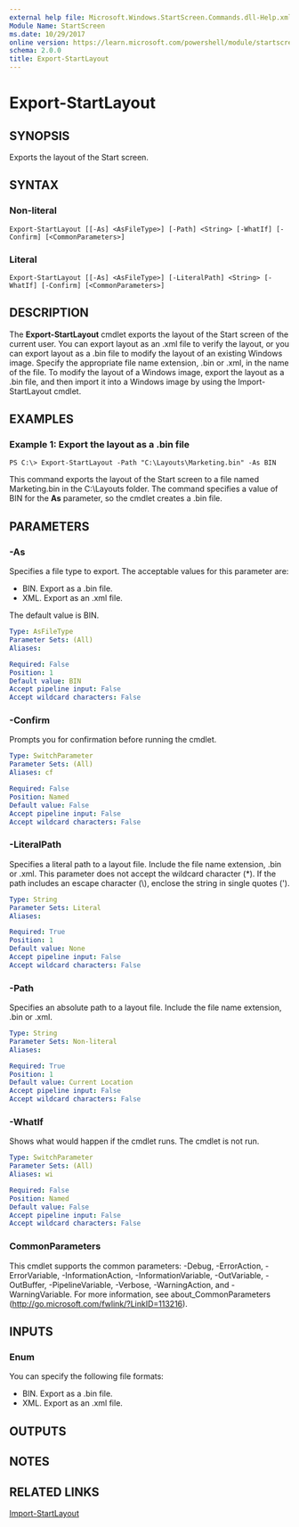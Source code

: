 ```yaml
---
external help file: Microsoft.Windows.StartScreen.Commands.dll-Help.xml
Module Name: StartScreen
ms.date: 10/29/2017
online version: https://learn.microsoft.com/powershell/module/startscreen/export-startlayout?view=windowsserver2012r2-ps&wt.mc_id=ps-gethelp
schema: 2.0.0
title: Export-StartLayout
---
```


# Export-StartLayout

## SYNOPSIS
Exports the layout of the Start screen.

## SYNTAX

### Non-literal
```
Export-StartLayout [[-As] <AsFileType>] [-Path] <String> [-WhatIf] [-Confirm] [<CommonParameters>]
```

### Literal
```
Export-StartLayout [[-As] <AsFileType>] [-LiteralPath] <String> [-WhatIf] [-Confirm] [<CommonParameters>]
```

## DESCRIPTION
The **Export-StartLayout** cmdlet exports the layout of the Start screen of the current user.
You can export layout as an .xml file to verify the layout, or you can export layout as a .bin file to modify the layout of an existing Windows image.
Specify the appropriate file name extension, .bin or .xml, in the name of the file.
To modify the layout of a Windows image, export the layout as a .bin file, and then import it into a Windows image by using the Import-StartLayout cmdlet.

## EXAMPLES

### Example 1: Export the layout as a .bin file
```
PS C:\> Export-StartLayout -Path "C:\Layouts\Marketing.bin" -As BIN
```

This command exports the layout of the Start screen to a file named Marketing.bin in the C:\Layouts folder.
The command specifies a value of BIN for the **As** parameter, so the cmdlet creates a .bin file.

## PARAMETERS

### -As
Specifies a file type to export.
The acceptable values for this parameter are:

- BIN.
Export as a .bin file. 
- XML.
Export as an .xml file. 

The default value is BIN.

```yaml
Type: AsFileType
Parameter Sets: (All)
Aliases: 

Required: False
Position: 1
Default value: BIN
Accept pipeline input: False
Accept wildcard characters: False
```

### -Confirm
Prompts you for confirmation before running the cmdlet.

```yaml
Type: SwitchParameter
Parameter Sets: (All)
Aliases: cf

Required: False
Position: Named
Default value: False
Accept pipeline input: False
Accept wildcard characters: False
```

### -LiteralPath
Specifies a literal path to a layout file.
Include the file name extension, .bin or .xml.
This parameter does not accept the wildcard character (*).
If the path includes an escape character (\\), enclose the string in single quotes (').

```yaml
Type: String
Parameter Sets: Literal
Aliases: 

Required: True
Position: 1
Default value: None
Accept pipeline input: False
Accept wildcard characters: False
```

### -Path
Specifies an absolute path to a layout file.
Include the file name extension, .bin or .xml.

```yaml
Type: String
Parameter Sets: Non-literal
Aliases: 

Required: True
Position: 1
Default value: Current Location
Accept pipeline input: False
Accept wildcard characters: False
```

### -WhatIf
Shows what would happen if the cmdlet runs.
The cmdlet is not run.

```yaml
Type: SwitchParameter
Parameter Sets: (All)
Aliases: wi

Required: False
Position: Named
Default value: False
Accept pipeline input: False
Accept wildcard characters: False
```

### CommonParameters
This cmdlet supports the common parameters: -Debug, -ErrorAction, -ErrorVariable, -InformationAction, -InformationVariable, -OutVariable, -OutBuffer, -PipelineVariable, -Verbose, -WarningAction, and -WarningVariable. For more information, see about_CommonParameters (http://go.microsoft.com/fwlink/?LinkID=113216).

## INPUTS

### Enum
You can specify the following file formats: 

- BIN.
Export as a .bin file. 
- XML.
Export as an .xml file.

## OUTPUTS

## NOTES

## RELATED LINKS

[Import-StartLayout](./Import-StartLayout.md)

